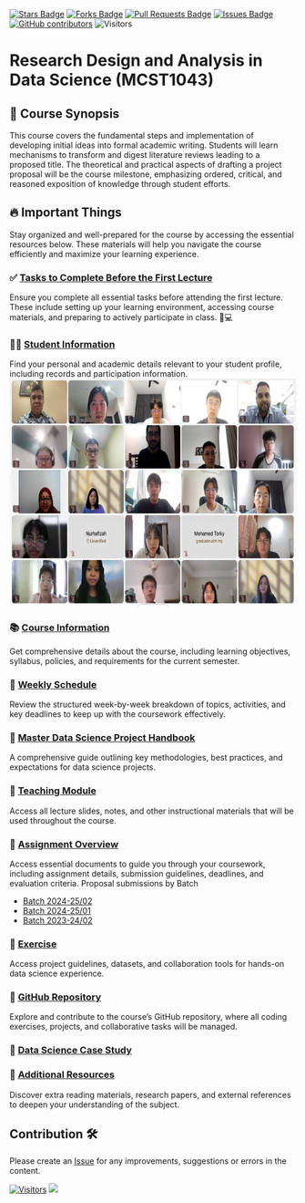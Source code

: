 <a href="https://github.com/drshahizan/research-design/stargazers"><img src="https://img.shields.io/github/stars/drshahizan/research-design" alt="Stars Badge"/></a>
<a href="https://github.com/drshahizan/research-design/network/members"><img src="https://img.shields.io/github/forks/drshahizan/research-design" alt="Forks Badge"/></a>
<a href="https://github.com/drshahizan/research-design/pulls"><img src="https://img.shields.io/github/issues-pr/drshahizan/research-design" alt="Pull Requests Badge"/></a>
<a href="https://github.com/drshahizan/research-design"><img src="https://img.shields.io/github/issues/drshahizan/research-design" alt="Issues Badge"/></a>
<a href="https://github.com/drshahizan/research-design/graphs/contributors"><img alt="GitHub contributors" src="https://img.shields.io/github/contributors/drshahizan/research-design?color=2b9348"></a>
![Visitors](https://api.visitorbadge.io/api/visitors?path=https%3A%2F%2Fgithub.com%2Fdrshahizan%2BDM&labelColor=%23d9e3f0&countColor=%23697689&style=flat)


# Research Design and Analysis in Data Science (MCST1043)

## 📖 Course Synopsis
This course covers the fundamental steps and implementation of developing initial ideas into formal academic writing. Students will learn mechanisms to transform and digest literature reviews leading to a proposed title. The theoretical and practical aspects of drafting a project proposal will be the course milestone, emphasizing ordered, critical, and reasoned exposition of knowledge through student efforts.

## 🔥 Important Things
Stay organized and well-prepared for the course by accessing the essential resources below. These materials will help you navigate the course efficiently and maximize your learning experience.  

### ✅ **[Tasks to Complete Before the First Lecture](./24252/materials/tasks.md)**  
Ensure you complete all essential tasks before attending the first lecture. These include setting up your learning environment, accessing course materials, and preparing to actively participate in class. 📝💻  

### 🧑‍🎓 **[Student Information](./24252/student/)**  
Find your personal and academic details relevant to your student profile, including records and participation information.  
 <img src="images/RD.jpg" alt="Dr Shahizan SLR"  height="400">


### 📚 **[Course Information](./images/CI%20MCSD1043%20RM%20Data%20Science%20Sem24252.pdf)**  
Get comprehensive details about the course, including learning objectives, syllabus, policies, and requirements for the current semester.  

### 📅 **[Weekly Schedule](./24252/materials/schedule.md)**  
Review the structured week-by-week breakdown of topics, activities, and key deadlines to keep up with the coursework effectively.  

### 📄 **[Master Data Science Project Handbook](./images/Project%20Handbook.pdf)**  
A comprehensive guide outlining key methodologies, best practices, and expectations for data science projects.  

### 📂 **[Teaching Module](./materials/slides.md)**  
Access all lecture slides, notes, and other instructional materials that will be used throughout the course.  
 
### 📝 **[Assignment Overview](./24252/assignment)**
Access essential documents to guide you through your coursework, including assignment details, submission guidelines, deadlines, and evaluation criteria. Proposal submissions by Batch
- [Batch 2024-25/02](./24252/proposal/readme.md)
- [Batch 2024-25/01](./proposal/proposal_2.md)  
- [Batch 2023-24/02](./proposal/readme.md)
      
### 📝 **[Exercise](./exercise)**  
Access project guidelines, datasets, and collaboration tools for hands-on data science experience.  

### 🧠 **[GitHub Repository]()**  
Explore and contribute to the course’s GitHub repository, where all coding exercises, projects, and collaborative tasks will be managed.  

### 📝 [Data Science Case Study](https://github.com/drshahizan/research-design/blob/main/materials/ds-resource.md)

### 📝 **[Additional Resources]()**  
Discover extra reading materials, research papers, and external references to deepen your understanding of the subject. 

## Contribution 🛠️
Please create an [Issue](https://github.com/drshahizan/research-design/issues) for any improvements, suggestions or errors in the content.

[![Visitors](https://api.visitorbadge.io/api/visitors?path=https%3A%2F%2Fgithub.com%2Fdrshahizan&labelColor=%23697689&countColor=%23555555&style=plastic)](https://visitorbadge.io/status?path=https%3A%2F%2Fgithub.com%2Fdrshahizan)
![](https://hit.yhype.me/github/profile?user_id=81284918)

